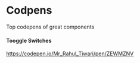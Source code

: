 # Codpens

Top codepens of great components

#### Tooggle Switches 
https://codepen.io/Mr_Rahul_Tiwari/pen/ZEWMZNV
